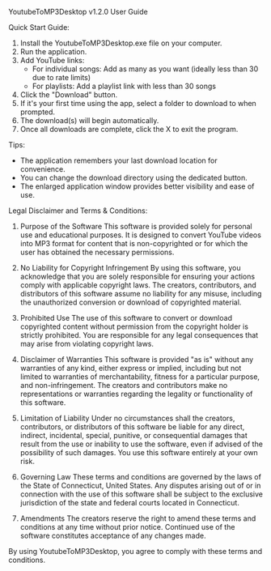 YoutubeToMP3Desktop v1.2.0 User Guide

Quick Start Guide:
1. Install the YoutubeToMP3Desktop.exe file on your computer.
2. Run the application.
3. Add YouTube links:
   - For individual songs: Add as many as you want (ideally less than 30 due to rate limits)
   - For playlists: Add a playlist link with less than 30 songs
4. Click the "Download" button.
5. If it's your first time using the app, select a folder to download to when prompted.
6. The download(s) will begin automatically.
7. Once all downloads are complete, click the X to exit the program.

Tips:
- The application remembers your last download location for convenience.
- You can change the download directory using the dedicated button.
- The enlarged application window provides better visibility and ease of use.

Legal Disclaimer and Terms & Conditions:

1. Purpose of the Software
   This software is provided solely for personal use and educational purposes. It is designed to convert YouTube videos into MP3 format for content that is non-copyrighted or for which the user has obtained the necessary permissions.

2. No Liability for Copyright Infringement
   By using this software, you acknowledge that you are solely responsible for ensuring your actions comply with applicable copyright laws. The creators, contributors, and distributors of this software assume no liability for any misuse, including the unauthorized conversion or download of copyrighted material.

3. Prohibited Use
   The use of this software to convert or download copyrighted content without permission from the copyright holder is strictly prohibited. You are responsible for any legal consequences that may arise from violating copyright laws.

4. Disclaimer of Warranties
   This software is provided "as is" without any warranties of any kind, either express or implied, including but not limited to warranties of merchantability, fitness for a particular purpose, and non-infringement. The creators and contributors make no representations or warranties regarding the legality or functionality of this software.

5. Limitation of Liability
   Under no circumstances shall the creators, contributors, or distributors of this software be liable for any direct, indirect, incidental, special, punitive, or consequential damages that result from the use or inability to use the software, even if advised of the possibility of such damages. You use this software entirely at your own risk.

6. Governing Law
   These terms and conditions are governed by the laws of the State of Connecticut, United States. Any disputes arising out of or in connection with the use of this software shall be subject to the exclusive jurisdiction of the state and federal courts located in Connecticut.

7. Amendments
   The creators reserve the right to amend these terms and conditions at any time without prior notice. Continued use of the software constitutes acceptance of any changes made.

By using YoutubeToMP3Desktop, you agree to comply with these terms and conditions.
